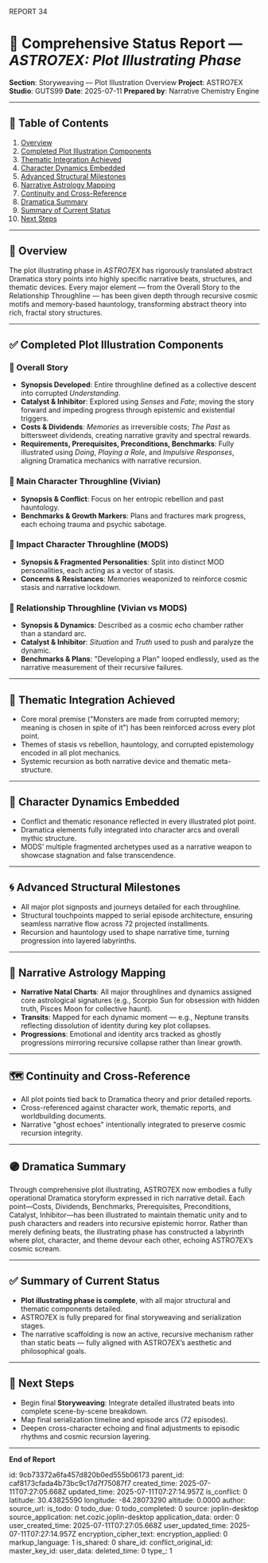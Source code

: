 REPORT 34

# 📘 Comprehensive Status Report — *ASTRO7EX: Plot Illustrating Phase*

**Section**: Storyweaving — Plot Illustration Overview
**Project**: ASTRO7EX
**Studio**: GUTS99
**Date**: 2025-07-11
**Prepared by**: Narrative Chemistry Engine

---

## 📓 Table of Contents

1. [Overview](#overview)
2. [Completed Plot Illustration Components](#completed-plot-illustration-components)
3. [Thematic Integration Achieved](#thematic-integration-achieved)
4. [Character Dynamics Embedded](#character-dynamics-embedded)
5. [Advanced Structural Milestones](#advanced-structural-milestones)
6. [Narrative Astrology Mapping](#narrative-astrology-mapping)
7. [Continuity and Cross-Reference](#continuity-and-cross-reference)
8. [Dramatica Summary](#dramatica-summary)
9. [Summary of Current Status](#summary-of-current-status)
10. [Next Steps](#next-steps)

---

## 🧠 Overview

The plot illustrating phase in *ASTRO7EX* has rigorously translated abstract Dramatica story points into highly specific narrative beats, structures, and thematic devices. Every major element — from the Overall Story to the Relationship Throughline — has been given depth through recursive cosmic motifs and memory-based hauntology, transforming abstract theory into rich, fractal story structures.

---

## ✅ Completed Plot Illustration Components

### 📍 Overall Story

* **Synopsis Developed**: Entire throughline defined as a collective descent into corrupted *Understanding*.
* **Catalyst & Inhibitor**: Explored using *Senses* and *Fate*; moving the story forward and impeding progress through epistemic and existential triggers.
* **Costs & Dividends**: *Memories* as irreversible costs; *The Past* as bittersweet dividends, creating narrative gravity and spectral rewards.
* **Requirements, Prerequisites, Preconditions, Benchmarks**: Fully illustrated using *Doing*, *Playing a Role*, and *Impulsive Responses*, aligning Dramatica mechanics with narrative recursion.

### 📍 Main Character Throughline (Vivian)

* **Synopsis & Conflict**: Focus on her entropic rebellion and past hauntology.
* **Benchmarks & Growth Markers**: Plans and fractures mark progress, each echoing trauma and psychic sabotage.

### 📍 Impact Character Throughline (MODS)

* **Synopsis & Fragmented Personalities**: Split into distinct MOD personalities, each acting as a vector of stasis.
* **Concerns & Resistances**: Memories weaponized to reinforce cosmic stasis and narrative lockdown.

### 📍 Relationship Throughline (Vivian vs MODS)

* **Synopsis & Dynamics**: Described as a cosmic echo chamber rather than a standard arc.
* **Catalyst & Inhibitor**: *Situation* and *Truth* used to push and paralyze the dynamic.
* **Benchmarks & Plans**: "Developing a Plan" looped endlessly, used as the narrative measurement of their recursive failures.

---

## 💎 Thematic Integration Achieved

* Core moral premise ("Monsters are made from corrupted memory; meaning is chosen in spite of it") has been reinforced across every plot point.
* Themes of stasis vs rebellion, hauntology, and corrupted epistemology encoded in all plot mechanics.
* Systemic recursion as both narrative device and thematic meta-structure.

---

## 👥 Character Dynamics Embedded

* Conflict and thematic resonance reflected in every illustrated plot point.
* Dramatica elements fully integrated into character arcs and overall mythic structure.
* MODS’ multiple fragmented archetypes used as a narrative weapon to showcase stagnation and false transcendence.

---

## 🌀 Advanced Structural Milestones

* All major plot signposts and journeys detailed for each throughline.
* Structural touchpoints mapped to serial episode architecture, ensuring seamless narrative flow across 72 projected installments.
* Recursion and hauntology used to shape narrative time, turning progression into layered labyrinths.

---

## 🔮 Narrative Astrology Mapping

* **Narrative Natal Charts**: All major throughlines and dynamics assigned core astrological signatures (e.g., Scorpio Sun for obsession with hidden truth, Pisces Moon for collective haunt).
* **Transits**: Mapped for each dynamic moment — e.g., Neptune transits reflecting dissolution of identity during key plot collapses.
* **Progressions**: Emotional and identity arcs tracked as ghostly progressions mirroring recursive collapse rather than linear growth.

---

## 🗺️ Continuity and Cross-Reference

* All plot points tied back to Dramatica theory and prior detailed reports.
* Cross-referenced against character work, thematic reports, and worldbuilding documents.
* Narrative "ghost echoes" intentionally integrated to preserve cosmic recursion integrity.

---

## 🟣 Dramatica Summary

Through comprehensive plot illustrating, ASTRO7EX now embodies a fully operational Dramatica storyform expressed in rich narrative detail. Each point—Costs, Dividends, Benchmarks, Prerequisites, Preconditions, Catalyst, Inhibitor—has been illustrated to maintain thematic unity and to push characters and readers into recursive epistemic horror. Rather than merely defining beats, the illustrating phase has constructed a labyrinth where plot, character, and theme devour each other, echoing ASTRO7EX’s cosmic scream.

---

## ✅ Summary of Current Status

* **Plot illustrating phase is complete**, with all major structural and thematic components detailed.
* ASTRO7EX is fully prepared for final storyweaving and serialization stages.
* The narrative scaffolding is now an active, recursive mechanism rather than static beats — fully aligned with ASTRO7EX’s aesthetic and philosophical goals.

---

## 🚀 Next Steps

* Begin final **Storyweaving**: Integrate detailed illustrated beats into complete scene-by-scene breakdown.
* Map final serialization timeline and episode arcs (72 episodes).
* Deepen cross-character echoing and final adjustments to episodic rhythms and cosmic recursion layering.

---

**End of Report**


id: 9cb73372a6fa457d820b0ed555b06173
parent_id: caf8173cfada4b73bc9c17d7f75087f7
created_time: 2025-07-11T07:27:05.668Z
updated_time: 2025-07-11T07:27:14.957Z
is_conflict: 0
latitude: 30.43825590
longitude: -84.28073290
altitude: 0.0000
author: 
source_url: 
is_todo: 0
todo_due: 0
todo_completed: 0
source: joplin-desktop
source_application: net.cozic.joplin-desktop
application_data: 
order: 0
user_created_time: 2025-07-11T07:27:05.668Z
user_updated_time: 2025-07-11T07:27:14.957Z
encryption_cipher_text: 
encryption_applied: 0
markup_language: 1
is_shared: 0
share_id: 
conflict_original_id: 
master_key_id: 
user_data: 
deleted_time: 0
type_: 1